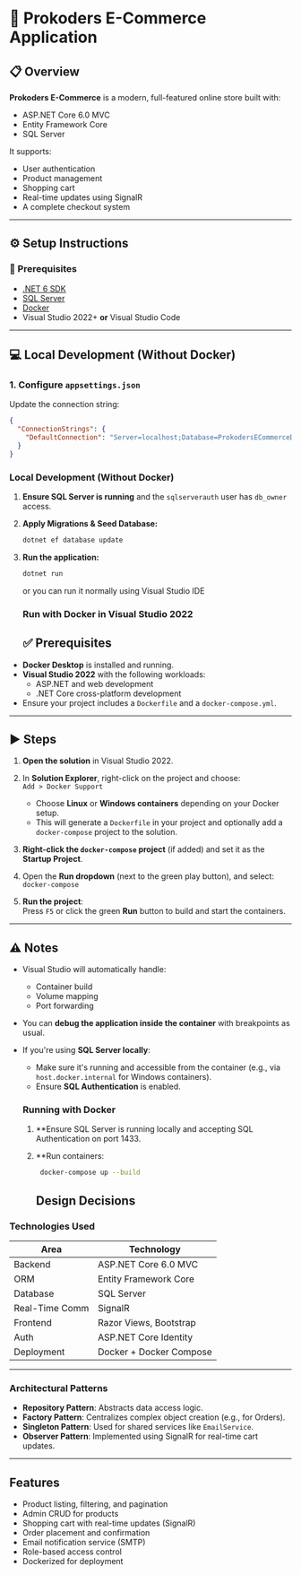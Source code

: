 ﻿# 🛒 Prokoders E-Commerce Application

## 📋 Overview

**Prokoders E-Commerce** is a modern, full-featured online store built with:

- ASP.NET Core 6.0 MVC
- Entity Framework Core
- SQL Server

It supports:

- User authentication
- Product management
- Shopping cart
- Real-time updates using SignalR
- A complete checkout system

---

## ⚙️ Setup Instructions

### 🧰 Prerequisites

- [.NET 6 SDK](https://dotnet.microsoft.com/en-us/download/dotnet/6.0)
- [SQL Server](https://www.microsoft.com/en-us/sql-server/)
- [Docker](https://www.docker.com/)
- Visual Studio 2022+ **or** Visual Studio Code

---

## 💻 Local Development (Without Docker)

### 1. Configure `appsettings.json`

Update the connection string:

```json
{
  "ConnectionStrings": {
    "DefaultConnection": "Server=localhost;Database=ProkodersECommerceDB;User Id=sqlserverauth;Password=admin;MultipleActiveResultSets=true;TrustServerCertificate=True"
  }
}
```

### Local Development (Without Docker)

1. **Ensure SQL Server is running** and the `sqlserverauth` user has `db_owner` access.

2. **Apply Migrations & Seed Database:**
   ```bash
   dotnet ef database update
   ```
2. **Run the application:**
    ```bash
   dotnet run
   ```
    or you can run it normally using Visual Studio IDE

   ### Run with Docker in Visual Studio 2022
   ## ✅ Prerequisites

- **Docker Desktop** is installed and running.
- **Visual Studio 2022** with the following workloads:
  - ASP.NET and web development  
  - .NET Core cross-platform development
- Ensure your project includes a `Dockerfile` and a `docker-compose.yml`.

---

## ▶️ Steps

1. **Open the solution** in Visual Studio 2022.

2. In **Solution Explorer**, right-click on the project and choose:  
   `Add > Docker Support`  
   - Choose **Linux** or **Windows containers** depending on your Docker setup.
   - This will generate a `Dockerfile` in your project and optionally add a `docker-compose` project to the solution.

3. **Right-click the `docker-compose` project** (if added) and set it as the **Startup Project**.

4. Open the **Run dropdown** (next to the green play button), and select:  
   `docker-compose`

5. **Run the project**:  
   Press `F5` or click the green **Run** button to build and start the containers.

---

## ⚠️ Notes

- Visual Studio will automatically handle:
  - Container build
  - Volume mapping
  - Port forwarding

- You can **debug the application inside the container** with breakpoints as usual.

- If you're using **SQL Server locally**:
  - Make sure it's running and accessible from the container (e.g., via `host.docker.internal` for Windows containers).
  - Ensure **SQL Authentication** is enabled.


   ### Running with Docker
   1. **Ensure SQL Server is running locally and accepting SQL Authentication on port 1433.
  
   2. **Run containers:
      ```bash
       docker-compose up --build
      ```

      ## Design Decisions

### Technologies Used

| Area             | Technology                      |
|------------------|----------------------------------|
| Backend          | ASP.NET Core 6.0 MVC             |
| ORM              | Entity Framework Core            |
| Database         | SQL Server                       |
| Real-Time Comm   | SignalR                          |
| Frontend         | Razor Views, Bootstrap           |
| Auth             | ASP.NET Core Identity            |
| Deployment       | Docker + Docker Compose          |

---

### Architectural Patterns

- **Repository Pattern**: Abstracts data access logic.
- **Factory Pattern**: Centralizes complex object creation (e.g., for Orders).
- **Singleton Pattern**: Used for shared services like `EmailService`.
- **Observer Pattern**: Implemented using SignalR for real-time cart updates.

---

## Features

- Product listing, filtering, and pagination  
- Admin CRUD for products  
- Shopping cart with real-time updates (SignalR)  
- Order placement and confirmation  
- Email notification service (SMTP)  
- Role-based access control  
- Dockerized for deployment  
